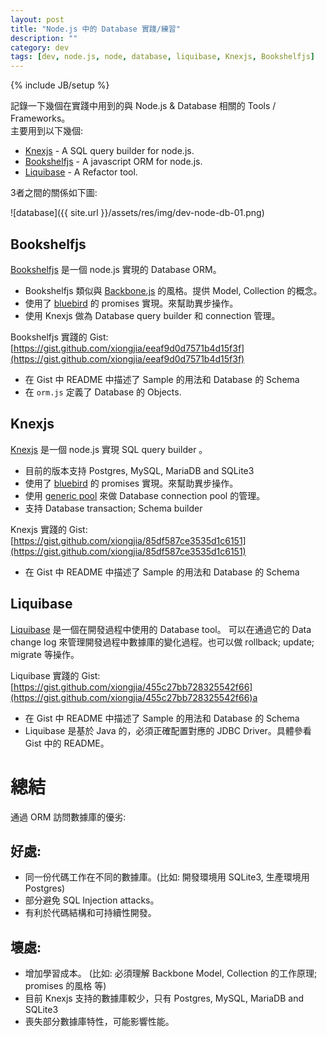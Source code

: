 ```yaml
---
layout: post
title: "Node.js 中的 Database 實踐/練習"
description: ""
category: dev
tags: [dev, node.js, node, database, liquibase, Knexjs, Bookshelfjs]
---
```

{% include JB/setup %}

記錄一下幾個在實踐中用到的與 Node.js & Database 相關的 Tools / Frameworks。   
主要用到以下幾個:   

- [Knexjs](http://knexjs.org/) - A SQL query builder for node.js. 
- [Bookshelfjs](http://bookshelfjs.org/) - A javascript ORM for node.js.
- [Liquibase](http://www.liquibase.org/) - A Refactor tool.

3者之間的關係如下圖:

![database]({{ site.url }}/assets/res/img/dev-node-db-01.png)

## Bookshelfjs
[Bookshelfjs](http://bookshelfjs.org/) 是一個 node.js 實現的 Database ORM。 

- Bookshelfjs 類似與 [Backbone.js](http://backbonejs.org/) 的風格。提供 Model, Collection 的概念。
- 使用了 [bluebird](https://github.com/petkaantonov/bluebird) 的 promises 實現。來幫助異步操作。
- 使用 Knexjs 做為 Database query builder 和 connection 管理。

Bookshelfjs 實踐的 Gist: [https://gist.github.com/xiongjia/eeaf9d0d7571b4d15f3f](https://gist.github.com/xiongjia/eeaf9d0d7571b4d15f3f)

- 在 Gist 中 README 中描述了 Sample 的用法和 Database 的 Schema
- 在 `orm.js` 定義了 Database 的 Objects.

## Knexjs
[Knexjs](http://knexjs.org/) 是一個 node.js 實現 SQL query builder 。

- 目前的版本支持 Postgres, MySQL, MariaDB and SQLite3 
- 使用了 [bluebird](https://github.com/petkaantonov/bluebird) 的 promises 實現。來幫助異步操作。
- 使用 [generic pool](https://github.com/bookshelf/generic-pool-redux) 來做 Database connection pool 的管理。
- 支持 Database transaction; Schema builder 

Knexjs 實踐的 Gist: [https://gist.github.com/xiongjia/85df587ce3535d1c6151](https://gist.github.com/xiongjia/85df587ce3535d1c6151) 

- 在 Gist 中 README 中描述了 Sample 的用法和 Database 的 Schema

## Liquibase
[Liquibase](http://www.liquibase.org/) 是一個在開發過程中使用的 Database tool。
可以在通過它的 Data change log 來管理開發過程中數據庫的變化過程。也可以做 rollback; update; migrate 等操作。

Liquibase 實踐的 Gist: [https://gist.github.com/xiongjia/455c27bb728325542f66](https://gist.github.com/xiongjia/455c27bb728325542f66)a

- 在 Gist 中 README 中描述了 Sample 的用法和 Database 的 Schema
- Liquibase 是基於 Java 的，必須正確配置對應的 JDBC Driver。具體參看 Gist 中的 README。

# 總結
通過 ORM 訪問數據庫的優劣:

## 好處:

- 同一份代碼工作在不同的數據庫。(比如: 開發環境用 SQLite3, 生產環境用 Postgres)
- 部分避免 SQL Injection attacks。
- 有利於代碼結構和可持續性開發。

## 壞處:

- 增加學習成本。 (比如: 必須理解 Backbone Model, Collection 的工作原理; promises 的風格 等)
- 目前 Knexjs 支持的數據庫較少，只有 Postgres, MySQL, MariaDB and SQLite3 
- 喪失部分數據庫特性，可能影響性能。



